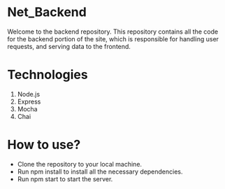 # Net_Backend

Welcome to the backend repository.
This repository contains all the code for the backend portion of the site, which is responsible for handling user requests, and serving data to the frontend.

# Technologies

1. Node.js
2. Express
3. Mocha
4. Chai

# How to use?

- Clone the repository to your local machine.
- Run npm install to install all the necessary dependencies.
- Run npm start to start the server.
